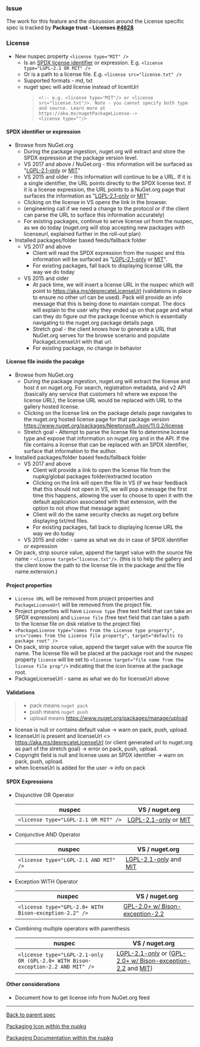 ### Issue
The work for this feature and the discussion around the License specific spec is tracked by **Package trust - Licenses [#4628](https://github.com/NuGet/Home/issues/4628)**

### License

* New nuspec property `<license type="MIT" />`
  * Is an [SPDX license identifier](https://spdx.org/licenses/) or expression. E.g. `<license type="LGPL-2.1 OR MIT" />`
  * Or is a path to a license file. E.g. `<license src="license.txt" />`
  * Supported formats - md, txt
  * nuget spec will add license instead of licentUrl 
    > `<!-- e.g. <license type="MIT"/> or <license src="license.txt"/>. Note - you cannot specify both type and source. Learn more at https://aka.ms/nugetPackageLicense-->` <br>
    > `<license type=""/>`

#### SPDX identifier or expression
* Browse from NuGet.org
  * During the package ingestion, nuget.org will extract and store the SPDX expression at the package version level.
  * VS 2017 and above / NuGet.org - this information will be surfaced as "[LGPL-2.1-only](https://spdx.org/licenses/LGPL-2.1-only.htm) or [MIT](https://spdx.org/licenses/MIT.html)"
  * VS 2015 and older - this information will continue to be a URL. If it is a single identifier, the URL points directly to the SPDX license text. If it is a license expression, the URL points to a NuGet.org page that surfaces the information as "[LGPL-2.1-only](https://spdx.org/licenses/LGPL-2.1-only.htm) or [MIT](https://spdx.org/licenses/MIT.html)"
  * Clicking on the license in VS opens the link in the browser.
  * (engineering call if we need a change to the protocol or if the client can parse the URL to surface this information accurately)
  * For existing packages, continue to serve license url from the nuspec, as we do today (nuget.org will stop accepting new packages with licenseurl, explained further in the roll-out plan)
* Installed packages/folder based feeds/fallback folder
  * VS 2017 and above
    * Client will read the SPDX expression from the nuspec and this information will be surfaced as "[LGPL-2.1-only](https://spdx.org/licenses/LGPL-2.1-only.htm) or [MIT](https://spdx.org/licenses/MIT.html)".
    * For existing packages, fall back to displaying license URL the way we do today
  * VS 2015 and older
    * At pack time, we will insert a license URL in the nuspec which will point to https://aka.ms/deprecateLicenseUrl (validations in place to ensure no other url can be used). Pack will provide an info message that this is being done to maintain compat. The docs will explain to the user why they ended up on that page and what can they do figure out the package license which is essentially navigating to the nuget.org package details page.
    * Stretch goal - the client knows how to generate a URL that NuGet.org serves for the browse scenario and populate PackageLicenseUrl with that url. 
    * For existing package, no change in behavior

#### License file inside the pacakge

* Browse from NuGet.org
  * During the package ingestion, nuget.org will extract the license and host it on nuget.org. For search, registration metadata, and v2 API (basically any service that customers hit where we expose the license URL), the license URL would be replaced with URL to the gallery hosted license.
  * Clicking on the license link on the package details page navigates to the nuget.org hosted license page for that package version https://www.nuget.org/packages/Newtonsoft.Json/11.0.2/license
  * Stretch goal - Attempt to parse the license file to determine license type and expose that information on nuget.org and in the API. If the file contains a license that can be replaced with an SPDX identifier, surface that information to the author.
* Installed packages/folder based feeds/fallback folder
  * VS 2017 and above
    * Client will provide a link to open the license file from the nupkg/global packages folder/extracted location
    * Clicking on the link will open the file in VS (if we hear feedback that this should not open in VS, we will pop a message the first time this happens, allowing the user to choose to open it with the default application associated with that extension, with the option to not show that message again)
    * Client will do the same security checks as nuget.org before displaying txt/md files.
    * For existing packages, fall back to displaying license URL the way we do today
  * VS 2015 and older - same as what we do in case of SPDX identifier or expression
* On pack, strip source value, append the target value with the source file name - `<license target="license.txt"/>`. (this is to help the gallery and the client know the path to the license file in the package and the file name.extension.)

#### Project properties
* `License URL` will be removed from project properties and `PackageLicenseUrl` will be removed from the project file.
* Project properties will have `License type` (free text field that can take an SPDX expression)  and `License file` (free text field that can take a path to the license file on disk relative to the project file)
* `<PackageLicense type="comes from the License type property", src="comes from the License file property", target="defaults to package root" />`
* On pack, strip source value, append the target value with the source file name. The license file will be placed at the package root and the nuspec property `license` will be set to `<license target="file name from the license file prop"/>` indicating that the icon license at the package root.
* PackageLicenseUrl - same as what we do for licenseUrl above

#### Validations
> + pack means `nuget pack`
> + push means `nuget push`
> + upload means https://www.nuget.org/packages/manage/upload 

* license is null or contains default value -> warn on pack, push, upload.
* licenseUrl is present and licenseUrl <> https://aka.ms/deprecateLicenseUrl (or client generated url to nuget.org as part of the stretch goal) -> error on pack, push, upload.
* Copyright field is null and license uses an SPDX identifier -> warn on pack, push, upload.
* when licenseUrl is added for the user -> info on pack

#### SPDX Expressions
  * Disjunctive OR Operator

    | nuspec  | VS / nuget.org |
    | ------------- | ------------- |
    | `<license type="LGPL-2.1 OR MIT" />`  | [LGPL-2.1-only](https://spdx.org/licenses/LGPL-2.1-only.htm) or [MIT](https://spdx.org/licenses/MIT.html) |

  * Conjunctive AND Operator

    | nuspec  | VS / nuget.org |
    | ------------- | ------------- |
    | `<license type="LGPL-2.1 AND MIT" />` | [LGPL-2.1-only](https://spdx.org/licenses/LGPL-2.1-only.htm) and [MIT](https://spdx.org/licenses/MIT.html) |

  * Exception WITH Operator

    | nuspec  | VS / nuget.org |
    | ------------- | ------------- |
    | `<license type="GPL-2.0+ WITH Bison-exception-2.2" />`  | [GPL-2.0+ w/ Bison-exception-2.2](https://spdx.org/licenses/GPL-2.0-with-bison-exception.html)  |

  * Combining multiple operators with parenthesis

    | nuspec  | VS / nuget.org |
    | ------------- | ------------- |
    | `<license type="LGPL-2.1-only OR (GPL-2.0+ WITH Bison-exception-2.2 AND MIT" />` | [LGPL-2.1-only](https://spdx.org/licenses/LGPL-2.1-only.htm) or ([GPL-2.0+ w/ Bison-exception-2.2](https://spdx.org/licenses/GPL-2.0-with-bison-exception.html) and [MIT](https://spdx.org/licenses/MIT.html)) | 

#### Other considerations
* Document how to get license info from NuGet.org feed


***

[Back to parent spec](https://github.com/NuGet/Home/wiki/Packaging-Icon,-License-and-Documentation-within-the-nupkg)

[Packaging Icon within the nupkg](https://github.com/NuGet/Home/wiki/Packaging-Icon-within-the-nupkg)

[Packaging Documentation within the nupkg](https://github.com/NuGet/Home/wiki/Packaging-Documentation-within-the-nupkg)
